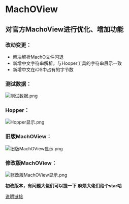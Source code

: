 # MachOView

## 对官方MachoView进行优化、增加功能

### 改动变更：
- 解决解析MachO文件闪退
- 新增中文字符串解析，与Hooper工具的字符串展示一致
- 新增中文在iOS中占有的字节数


### 测试数据：
![测试数据.png](https://upload-images.jianshu.io/upload_images/2094754-6950f9ff8169cd81.png?imageMogr2/auto-orient/strip%7CimageView2/2/w/1240)

### Hopper：
![Hopper显示.png](https://upload-images.jianshu.io/upload_images/2094754-a728be8693194d18.png?imageMogr2/auto-orient/strip%7CimageView2/2/w/1240)

### 旧版MachOView：
![旧版MachOView显示.png](https://upload-images.jianshu.io/upload_images/2094754-39e8a85e1ba4da52.png?imageMogr2/auto-orient/strip%7CimageView2/2/w/1240)

### 修改版MachOView：
![修改版MachOView显示.png](https://upload-images.jianshu.io/upload_images/2094754-1de2d60bf13cd866.png?imageMogr2/auto-orient/strip%7CimageView2/2/w/1240)


**初改版本，有问题大佬们可以提一下**
**麻烦大佬们给个star哈**

[说明链接](https://www.jianshu.com/p/c51a138c932f)


